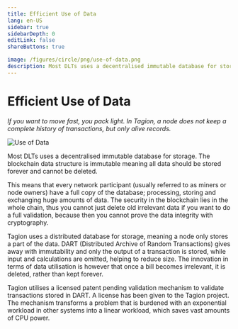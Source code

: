 ```yaml
---
title: Efficient Use of Data
lang: en-US
sidebar: true
sidebarDepth: 0
editLink: false
shareButtons: true

image: /figures/circle/png/use-of-data.png
description: Most DLTs uses a decentralised immutable database for storage. The blockchain data structure is immutable meaning all data should be stored forever and cannot be deleted.
---
```


# Efficient Use of Data

_If you want to move fast, you pack light. In Tagion, a node does not keep a complete history of transactions, but only alive records._

<img data-src="/figures/circle/use-of-data.svg" loading="lazy"  alt="Use of Data" class="wiki-image-figure lazy"/>

Most DLTs uses a decentralised immutable database for storage. The blockchain data structure is immutable meaning all data should be stored forever and cannot be deleted.

This means that every network participant (usually referred to as miners or node owners) have a full copy of the database; processing, storing and exchanging huge amounts of data. The security in the blockchain lies in the whole chain, thus you cannot just delete old irrelevant data if you want to do a full validation, because then you cannot prove the data integrity with cryptography.

Tagion uses a distributed database for storage, meaning a node only stores a part of the data. DART (Distributed Archive of Random Transactions) gives away with immutability and only the output of a transaction is stored, while input and calculations are omitted, helping to reduce size. The innovation in terms of data utilisation is however that once a bill becomes irrelevant, it is deleted, rather than kept forever.

Tagion utilises a licensed patent pending validation mechanism to validate transactions stored in DART. A license has been given to the Tagion project. The mechanism transforms a problem that is burdened with an exponential workload in other systems into a linear workload, which saves vast amounts of CPU power.
